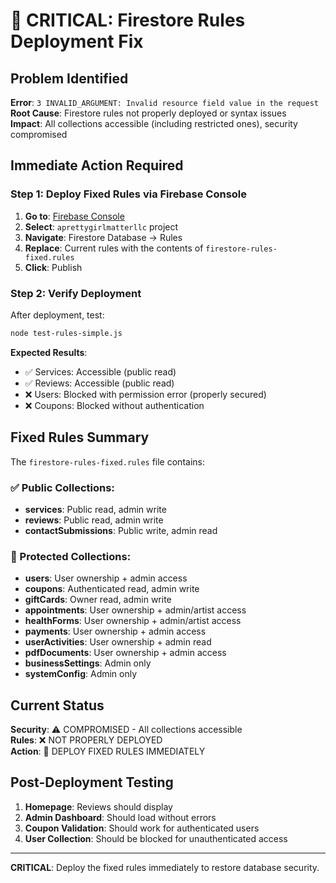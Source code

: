 # 🚨 CRITICAL: Firestore Rules Deployment Fix

## Problem Identified

**Error**: `3 INVALID_ARGUMENT: Invalid resource field value in the request`  
**Root Cause**: Firestore rules not properly deployed or syntax issues  
**Impact**: All collections accessible (including restricted ones), security compromised

## Immediate Action Required

### Step 1: Deploy Fixed Rules via Firebase Console

1. **Go to**: [Firebase Console](https://console.firebase.google.com/)
2. **Select**: `aprettygirlmatterllc` project
3. **Navigate**: Firestore Database → Rules
4. **Replace**: Current rules with the contents of `firestore-rules-fixed.rules`
5. **Click**: Publish

### Step 2: Verify Deployment

After deployment, test:
```bash
node test-rules-simple.js
```

**Expected Results**:
- ✅ Services: Accessible (public read)
- ✅ Reviews: Accessible (public read)  
- ❌ Users: Blocked with permission error (properly secured)
- ❌ Coupons: Blocked without authentication

## Fixed Rules Summary

The `firestore-rules-fixed.rules` file contains:

### ✅ Public Collections:
- **services**: Public read, admin write
- **reviews**: Public read, admin write
- **contactSubmissions**: Public write, admin read

### 🔐 Protected Collections:
- **users**: User ownership + admin access
- **coupons**: Authenticated read, admin write
- **giftCards**: Owner read, admin write
- **appointments**: User ownership + admin/artist access
- **healthForms**: User ownership + admin/artist access
- **payments**: User ownership + admin access
- **userActivities**: User ownership + admin read
- **pdfDocuments**: User ownership + admin access
- **businessSettings**: Admin only
- **systemConfig**: Admin only

## Current Status

**Security**: ⚠️ COMPROMISED - All collections accessible  
**Rules**: ❌ NOT PROPERLY DEPLOYED  
**Action**: 🚨 DEPLOY FIXED RULES IMMEDIATELY

## Post-Deployment Testing

1. **Homepage**: Reviews should display
2. **Admin Dashboard**: Should load without errors
3. **Coupon Validation**: Should work for authenticated users
4. **User Collection**: Should be blocked for unauthenticated access

---

**CRITICAL**: Deploy the fixed rules immediately to restore database security.
